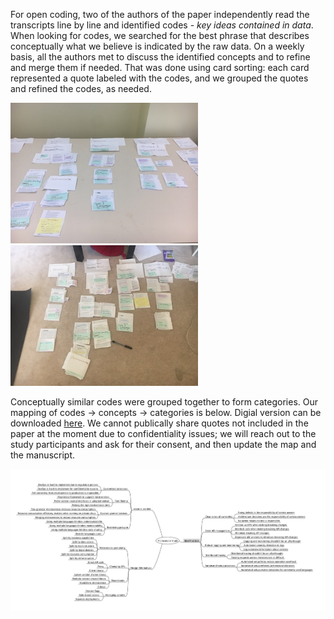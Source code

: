 For open coding, two of the authors of the paper independently read the transcripts line by line and identified codes - _key ideas contained in data_. When looking for codes, we searched for the best phrase that describes conceptually what we believe is indicated by the raw data. On a weekly basis, all the authors met to discuss the identified concepts and to refine and merge them if needed. That was done using card sorting: each card represented a quote labeled with the codes, and we grouped the quotes and refined the codes, as needed. 

<img src="card_sorting_exercise8.jpeg" width="300">  <img src="card_sorting_exercise12.jpeg" width="300"> 

Conceptually similar codes were grouped together to form categories. Our mapping of codes -> concepts -> categories is below. Digial version can be downloaded [here](MicroserviceStudy.mm). We cannot publically share quotes not included in the paper at the moment due to confidentiality issues; we will reach out to the study participants and ask for their consent, and then update the map and the manuscript. 


<img src="mindmap.png" width="800">

